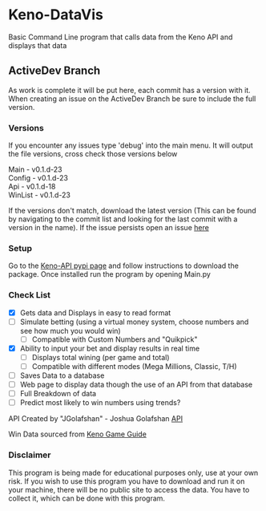 # Keno-DataVis
Basic Command Line program that calls data from the Keno API and displays that data

## ActiveDev Branch
As work is complete it will be put here, each commit has a version with it.
When creating an issue on the ActiveDev Branch be sure to include the full version.

### Versions
If you encounter any issues type 'debug' into the main menu.
It will output the file versions, cross check those versions below

Main - v0.1.d-23\
Config - v0.1.d-23\
Api - v0.1.d-18\
WinList - v0.1.d-23

If the versions don't match, download the latest version (This can be found by navigating to the commit list and looking for the last commit with a version in the name). If the issue persists open an issue [here](https://github.com/CatotronExists/Keno-DataVis/issues)

### Setup
Go to the [Keno-API pypi page](https://pypi.org/project/kenoAPI/) and follow instructions to download the package.
Once installed run the program by opening Main.py

### Check List
- [x] Gets data and Displays in easy to read format
- [ ] Simulate betting (using a virtual money system, choose numbers and see how much you would win)
  - [ ] Compatible with Custom Numbers and "Quikpick"
- [x] Ability to input your bet and display results in real time
  - [ ] Displays total wining (per game and total)
  - [ ] Compatible with different modes (Mega Millions, Classic, T/H)
- [ ] Saves Data to a database
- [ ] Web page to display data though the use of an API from that database
- [ ] Full Breakdown of data
- [ ] Predict most likely to win numbers using trends?

API Created by "JGolafshan" - Joshua Golafshan [API](https://github.com/JGolafshan/keno-api)

Win Data sourced from [Keno Game Guide](https://www.keno.com.au/keno-pdfs/VIC_Game%20Guide.pdf)

### Disclaimer
This program is being made for educational purposes only, use at your own risk.
If you wish to use this program you have to download and run it on your machine, there will be no public site to access the data. You have to collect it, which can be done with this program.